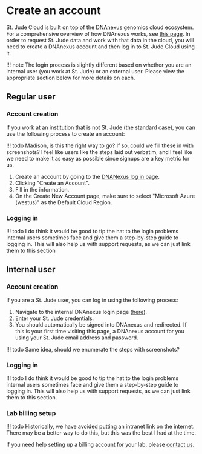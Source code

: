 # Create an account

St. Jude Cloud is built on top of the [DNAnexus](https://www.dnanexus.com/) genomics cloud ecosystem. For a comprehensive overview of how DNAnexus works, see 
[this page](https://www.dnanexus.com/product-overview). In order to request St. Jude data and work with that data in the cloud, you will need to create a DNAnexus account and then log in to St. Jude Cloud using it.

!!! note
    The login process is slightly different based on whether you are an internal user (you work at St. Jude) or an external user. Please view the appropriate section below for more details on each.

## Regular user

### Account creation

If you work at an institution that is not St. Jude (the standard case), you can use the following process to create an account:

!!! todo
    Madison, is this the right way to go? If so, could we fill these in with screenshots? I feel like users like the steps laid out verbatim, and I feel like we need to make it as easy as possible since signups are a key metric for us.

1. Create an account by going to the [DNANexus log in page](https://platform.dnanexus.com/login).
2. Clicking "Create an Account".
3. Fill in the information.
4. On the Create New Account page, make sure to select "Microsoft Azure (westus)" as the Default Cloud Region.

### Logging in

!!! todo
    I do think it would be good to tip the hat to the login problems internal users sometimes face and give them a step-by-step guide to logging in. This will also help us with support requests, as we can just link them to this section

## Internal user

### Account creation

If you are a St. Jude user, you can log in using the following process:

1. Navigate to the internal DNAnexus login page ([here](cloud.stjude.org)).
2. Enter your St. Jude credentials. 
3. You should automatically be signed into DNAnexus and redirected. If this is your first time visiting this page, a DNAnexus account for you using your St. Jude email address and password. 

!!! todo
    Same idea, should we enumerate the steps with screenshots?

### Logging in

!!! todo
    I do think it would be good to tip the hat to the login problems internal users sometimes face and give them a step-by-step guide to logging in. This will also help us with support requests, as we can just link them to this section.

### Lab billing setup

!!! todo
    Historically, we have avoided putting an intranet link on the internet. There may be a better way to do this, but this was the best I had at the time.
    
If you need help setting up a billing account for your lab, please [contact us](mailto:support@stjude.cloud).